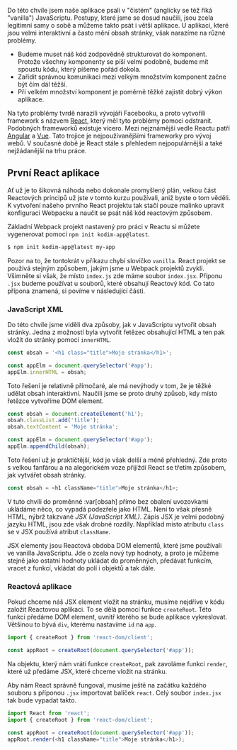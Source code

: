 Do této chvíle jsem naše aplikace psali v "čistém" (anglicky se též říká "vanilla") JavaScriptu. Postupy, které jsme se dosud naučili, jsou zcela legitimní samy o sobě a můžeme takto psát i větší aplikace. U aplikací, které jsou velmi interaktivní a často mění obsah stránky, však narazíme na různé problémy.

- Budeme muset náš kód zodpovědně strukturovat do komponent. Protože všechny komponenty se píší velmi podobně, budeme mít spoustu kódu, který píšeme pořád dokola.
- Zařídit správnou komunikaci mezi velkým množstvím komponent začne být čím dál těžší.
- Při velkém množství komponent je poměrně těžké zajistit dobrý výkon aplikace.

Na tyto problémy tvrdě narazili vývojáři Facebooku, a proto vytvořili framework s názvem [React](https://reactjs.org/), který měl tyto problémy pomoci odstranit. Podobných frameworků existuje vícero. Mezi nejznámější vedle Reactu patří [Angular](https://angular.io/) a [Vue](https://vuejs.org/). Tato trojice je nejpoužívanějšími frameworky pro vývoj webů. V současné době je React stále s přehledem nejpopulárnější a také nejžádanější na trhu práce.

## První React aplikace

Ať už je to šikovná náhoda nebo dokonale promyšlený plán, velkou část Reactových principů už jste v tomto kurzu používali, aniž byste o tom věděli. K vytvoření našeho prvního React projektu tak stačí pouze malinko upravit konfiguraci Webpacku a naučit se psát náš kód reactovým způsobem.

Základní Webpack projekt nastavený pro práci v Reactu si můžete vygenerovat pomocí `npm init kodim-app@latest`.

```sh
$ npm init kodim-app@latest my-app
```

Pozor na to, že tontokrát v příkazu chybí slovíčko `vanilla`. React projekt se používá stejným způsobem, jakým jsme u Webpack projektů zvyklí. Všimněte si však, že místo `index.js` zde máme soubor `index.jsx`. Příponu `.jsx` budeme používat u souborů, které obsahují Reactový kód. Co tato přípona znamená, si povíme v následující části.

### JavaScript XML

Do této chvíle jsme viděli dva způsoby, jak v JavaScriptu vytvořit obsah stránky. Jedna z možností byla vytvořit řetězec obsahující HTML a ten pak vložit do stránky pomocí `innerHTML`.

```js
const obsah = '<h1 class="title">Moje stránka</h1>';

const appElm = document.querySelector('#app');
appElm.innerHTML = obsah;
```

Toto řešení je relativně přímočaré, ale má nevýhody v tom, že je těžké udělat obsah interaktivní. Naučili jsme se proto druhý způsob, kdy místo řetězce vytvoříme DOM element.

```js
const obsah = document.createElement('h1');
obsah.classList.add('title');
obsah.textContent = 'Moje stránka';

const appElm = document.querySelector('#app');
appElm.appendChild(obsah);
```

Toto řešení už je praktičtější, kód je však delší a méně přehledný. Zde proto s velkou fanfárou a na alegorickém voze přijíždí React se třetím způsobem, jak vytvářet obsah stránky.

```js
const obsah = <h1 className="title">Moje stránka</h1>;
```

V tuto chvíli do proměnné :var[obsah] přímo bez obalení uvozovkami ukládáme něco, co vypadá podezřele jako HTML. Není to však přesně HTML, nýbrž takzvané _JSX (JavaScript XML)_. Zápis JSX je velmi podobný jazyku HTML, jsou zde však drobné rozdíly. Například místo atributu `class` se v JSX používá atribut `className`.

JSX elementy jsou Reactová obdoba DOM elementů, které jsme používali ve vanilla JavaScriptu. Jde o zcela nový typ hodnoty, a proto je můžeme stejně jako ostatní hodnoty ukládat do proměnných, předávat funkcím, vracet z funkcí, vkládat do polí i objektů a tak dále.

### Reactová aplikace

Pokud chceme náš JSX element vložit na stránku, musíme nejdříve v kódu založit Reactovou aplikaci. To se dělá pomocí funkce `createRoot`. Této funkci předáme DOM element, uvnitř kterého se bude aplikace vykreslovat. Většinou to bývá `div`, kterému nastavíme `id` na `app`.

```js
import { createRoot } from 'react-dom/client';

const appRoot = createRoot(document.querySelector('#app'));
```

Na objektu, který nám vrátí funkce `createRoot`, pak zavoláme funkci `render`, které už předáme JSX, které chceme vložit na stránku.

Aby nám React správně fungoval, musíme ještě na začátku každého souboru s příponou `.jsx` importovat balíček `react`. Celý soubor `index.jsx` tak bude vypadat takto.

```js
import React from 'react';
import { createRoot } from 'react-dom/client';

const appRoot = createRoot(document.querySelector('#app'));
appRoot.render(<h1 className="title">Moje stránka</h1>);
```
